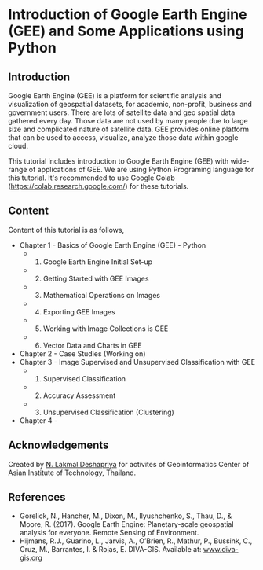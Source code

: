 # Introduction of Google Earth Engine (GEE) and Some Applications using Python

## Introduction

Google Earth Engine (GEE) is a platform for scientific analysis and visualization of geospatial datasets, for academic, non-profit, business and government users. There are lots of satellite data and geo spatial data gathered every day. Those data are not used by many people due to large size and complicated nature of satellite data. GEE provides online platform that can be used to access, visualize, analyze those data within google cloud.

This tutorial includes introduction to Google Earth Engine (GEE) with wide-range of applications of GEE. We are using Python Programing language for this tutorial. It's recommended to use Google Colab (https://colab.research.google.com/) for these tutorials.

## Content

Content of this tutorial is as follows,
* Chapter 1 - Basics of Google Earth Engine (GEE) - Python
  * 1) Google Earth Engine Initial Set-up
  * 2) Getting Started with GEE Images
  * 3) Mathematical Operations on Images
  * 4) Exporting GEE Images
  * 5) Working with Image Collections is GEE
  * 6) Vector Data and Charts in GEE
* Chapter 2 - Case Studies (Working on)
* Chapter 3 - Image Supervised and Unsupervised Classification with GEE
  * 1) Supervised Classification
  * 2) Accuracy Assessment
  * 3) Unsupervised Classification (Clustering)
 * Chapter 4 - 

## Acknowledgements

Created by [N. Lakmal Deshapriya](https://github.com/lakmalnd) for activites of Geoinformatics Center of Asian Institute of Technology, Thailand.

## References 
* Gorelick, N., Hancher, M., Dixon, M., Ilyushchenko, S., Thau, D., & Moore, R. (2017). Google Earth Engine: Planetary-scale geospatial analysis for everyone. Remote Sensing of Environment.
* Hijmans, R.J., Guarino, L., Jarvis, A., O’Brien, R., Mathur, P., Bussink, C., Cruz, M., Barrantes, I. & Rojas, E. DIVA-GIS. Available at: www.diva-gis.org
